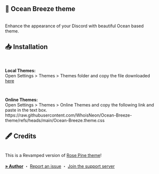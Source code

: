 ## 🌊 Ocean Breeze theme
<br/>
<div align="left">
    Enhance the appearance of your Discord with beautiful Ocean based theme.
</div>

## 📥 Installation

<br/>
<div align="left">
    <b><p align="left">Local Themes:</b>
    <br/>
    Open Settings > Themes > Themes folder and copy the file downloaded <a href="https://github.com/WhoisNeon/Persian-font-theme/releases/download/theme/Ocean-Breeze.theme.css">here</a></p>
    <br/>
    <b><p align="left">Online Themes:</b>
    <br/>
    Open Settings > Themes > Online Themes and copy the following link and paste in the text box. https://raw.githubusercontent.com/WhoisNeon/Ocean-Breeze-theme/refs/heads/main/Ocean-Breeze.theme.css</p>
</div>

## 🖋️ Credits

<br/>
<div align="left">
    This is a Revamped version of <a href="https://github.com/rose-pine/rose-pine-theme">Rose Pine theme</a>!
</div>

<br/>
<div align="left">
  <a href="https://github.com/WhoisNeon"><strong>» Author</strong></a>
  ・
  <a href="https://github.com/WhoisNeon/Ocean-Breeze-theme/issues">Report an issue</a>
  ・
  <a href="https://discord.gg/UmtEtYbyT5">Join the support server</a>
</div>
